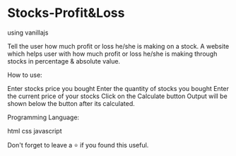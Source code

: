 # Stocks-Profit&Loss
 using vanillajs
 
Tell the user how much profit or loss he/she is making on a stock.
A website which helps user with how much profit or loss he/she is making through stocks in percentage & absolute value.

How to use:

Enter stocks price you bought
Enter the quantity of stocks you bought
Enter the current price of your stocks
Click on the Calculate button
Output will be shown below the button after its calculated.

Programming Language:

html
css
javascript


Don't forget to leave a ⭐ if you found this useful.
